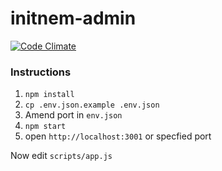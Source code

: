 initnem-admin
===
[![Code Climate](https://codeclimate.com/github/IkSoftware/initnem-admin/badges/gpa.svg)](https://codeclimate.com/github/IkSoftware/initnem-admin)

### Instructions
1. `npm install`
2. `cp .env.json.example .env.json`
3. Amend port in `env.json`
4. `npm start`
5. open `http://localhost:3001` or specfied port

Now edit `scripts/app.js`
